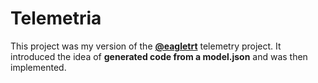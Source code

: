 # Telemetria

This project was my version of the **[@eagletrt](https://github.com/eagletrt)** telemetry project. It introduced the idea of **generated code from a model.json** and was then implemented.
